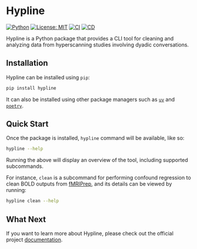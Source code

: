 # Hypline

[![Python](https://img.shields.io/badge/Python-3.10%20%7C%203.11%20%7C%203.12-3776AB.svg?style=flat&logo=python&logoColor=white)](https://www.python.org)
[![License: MIT](https://img.shields.io/badge/License-MIT-yellow.svg)](https://opensource.org/licenses/MIT)
[![CI](https://github.com/princeton-ddss/hypline/actions/workflows/ci.yml/badge.svg)](https://github.com/princeton-ddss/hypline/actions/workflows/ci.yml)
[![CD](https://github.com/princeton-ddss/hypline/actions/workflows/cd.yml/badge.svg)](https://github.com/princeton-ddss/hypline/actions/workflows/cd.yml)

Hypline is a Python package that provides a CLI tool for cleaning and analyzing data from hyperscanning studies involving dyadic conversations.

## Installation

Hypline can be installed using `pip`:

```bash
pip install hypline
```

It can also be installed using other package managers such as [`uv`](https://docs.astral.sh/uv/) and [`poetry`](https://python-poetry.org/docs/).

## Quick Start

Once the package is installed, `hypline` command will be available, like so:

```bash
hypline --help
```

Running the above will display an overview of the tool, including supported subcommands.

For instance, `clean` is a subcommand for performing confound regression to clean BOLD outputs from [fMRIPrep](https://fmriprep.org/en/stable/index.html), and its details can be viewed by running:

```bash
hypline clean --help
```

## What Next

If you want to learn more about Hypline, please check out the official project [documentation](https://princeton-ddss.github.io/hypline/latest/).
